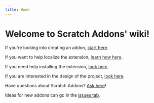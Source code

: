 ```yaml
---
title: Home
---
```

# Welcome to Scratch Addons' wiki!


If you're looking into creating an addon, [start here](developing/getting-started/creating-an-addon).

If you want to help localize the extension, [learn how here](localization/how-to-join-the-localization-team).

If you need help installing the extension, [look here](developing/installing-Scratch-Addons).

If you are interested in the design of the project, [look here](developing/design).

Have questions about Scratch Addons? [Ask here](https://github.com/ScratchAddons/ScratchAddons/discussions)!

Ideas for new addons can go in the [issues tab](https://github.com/ScratchAddons/ScratchAddons/issues).